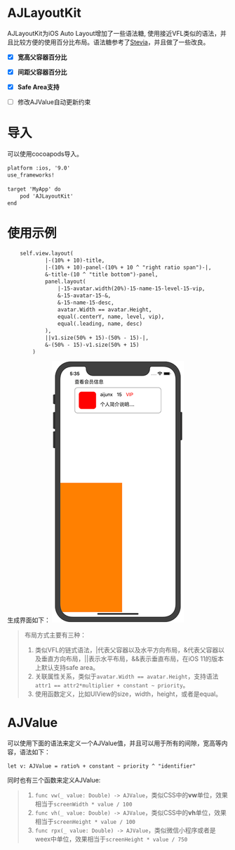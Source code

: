 # AJLayoutKit
AJLayoutKit为iOS Auto Layout增加了一些语法糖, 使用接近VFL类似的语法，并且比较方便的使用百分比布局。语法糖参考了[Stevia](https://github.com/freshOS/Stevia)，并且做了一些改良。

- [x] **宽高父容器百分比**
- [x] **间距父容器百分比**
- [x] **Safe Area支持**
- [ ] 修改AJValue自动更新约束


# 导入
可以使用cocoapods导入。
```
platform :ios, '9.0'
use_frameworks!

target 'MyApp' do
	pod 'AJLayoutKit'
end
```

# 使用示例
```
	self.view.layout(
            |-(10% + 10)-title,
            |-(10% + 10)-panel-(10% + 10 ^ "right ratio span")-|,
            &-title-(10 ^ "title bottom")-panel,
            panel.layout(
                |-15-avatar.width(20%)-15-name-15-level-15-vip,
                &-15-avatar-15-&,
                &-15-name-15-desc,
                avatar.Width == avatar.Height,
                equal(.centerY, name, level, vip),
                equal(.leading, name, desc)
            ),
            ||v1.size(50% + 15)-(50% - 15)-|,
            &-(50% - 15)-v1.size(50% + 15)
        )
```
生成界面如下：
![screen_shot_1](./screenshot/example.png)
> 布局方式主要有三种：
> 1. 类似VFL的链式语法，|代表父容器以及水平方向布局，&代表父容器以及垂直方向布局，||表示水平布局，&&表示垂直布局，在iOS 11的版本上默认支持safe area。
> 2. 关联属性关系，类似于```avatar.Width == avatar.Height```，支持语法```attr1 == attr2*multiplier + constant ~ priority```。
> 3. 使用函数定义，比如UIView的size，width，height，或者是equal。


# AJValue
可以使用下面的语法来定义一个AJValue值，并且可以用于所有的间隙，宽高等内容，语法如下：
```
let v: AJValue = ratio% + constant ~ priority ^ "identifier"
```
同时也有三个函数来定义AJValue:
> 1. ```func vw(_ value: Double) -> AJValue```，类似CSS中的**vw**单位，效果相当于```screenWidth * value / 100```
> 2. ```func vh(_ value: Double) -> AJValue```，类似CSS中的**vh**单位，效果相当于```screenHeight * value / 100```
> 3. ```func rpx(_ value: Double) -> AJValue```，类似微信小程序或者是weex中单位，效果相当于```screenHeight * value / 750```




